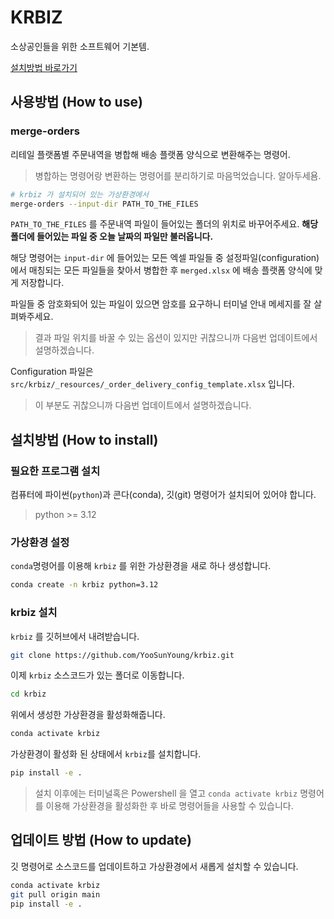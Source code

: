 # KRBIZ
소상공인들을 위한 소프트웨어 기본템.

[설치방법 바로가기](#설치방법-how-to-install)

## 사용방법 (How to use)
### merge-orders
리테일 플랫폼별 주문내역을 병합해 배송 플랫폼 양식으로 변환해주는 명령어.
> 병합하는 명령어랑 변환하는 명령어를 분리하기로 마음먹었습니다. 알아두세욤.

```bash
# krbiz 가 설치되어 있는 가상환경에서
merge-orders --input-dir PATH_TO_THE_FILES
```
``PATH_TO_THE_FILES`` 를 주문내역 파일이 들어있는 폴더의 위치로 바꾸어주세요.
**해당 폴더에 들어있는 파일 중 오늘 날짜의 파일만 불러옵니다.**

해당 명령어는 ``input-dir`` 에 들어있는 모든 엑셀 파일들 중 설정파일(configuration)에서 매칭되는 모든 파일들을 찾아서 병합한 후 ``merged.xlsx`` 에 배송 플랫폼 양식에 맞게 저장합니다.

파일들 중 암호화되어 있는 파일이 있으면 암호를 요구하니 터미널 안내 메세지를 잘 살펴봐주세요.

> 결과 파일 위치를 바꿀 수 있는 옵션이 있지만 귀찮으니까 다음번 업데이트에서 설명하겠습니다.

Configuration 파일은 ``src/krbiz/_resources/_order_delivery_config_template.xlsx`` 입니다.

> 이 부분도 귀찮으니까 다음번 업데이트에서 설명하겠습니다.

## 설치방법 (How to install)

### 필요한 프로그램 설치
컴퓨터에 파이썬(`python`)과 콘다(conda), 깃(git) 명령어가 설치되어 있어야 합니다.
> python >= 3.12

### 가상환경 설정
``conda``명령어를 이용해  ``krbiz`` 를 위한 가상환경을 새로 하나 생성합니다.
```bash
conda create -n krbiz python=3.12
```

### krbiz 설치
``krbiz`` 를 깃허브에서 내려받습니다.
```bash
git clone https://github.com/YooSunYoung/krbiz.git
```

이제 ``krbiz`` 소스코드가 있는 폴더로 이동합니다.
```bash
cd krbiz
```

위에서 생성한 가상환경을 활성화해줍니다.
```bash
conda activate krbiz
```

가상환경이 활성화 된 상태에서 ``krbiz``를 설치합니다.
```bash
pip install -e .
```

> 설치 이후에는 터미널혹은 Powershell 을 열고 ```conda activate krbiz``` 명령어를 이용해 가상환경을 활성화한 후 바로 명령어들을 사용할 수 있습니다.

## 업데이트 방법 (How to update)
깃 명령어로 소스코드를 업데이트하고 가상환경에서 새롭게 설치할 수 있습니다.
```bash
conda activate krbiz
git pull origin main
pip install -e .
```

